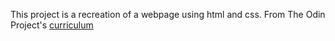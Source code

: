 This project is a recreation of a webpage using html and css.
From The Odin Project's [curriculum](http://www.theodinproject.com/courses/web-development-101/lessons/html-css)